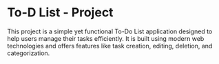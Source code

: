 # To-D List - Project

This project is a simple yet functional To-Do List application designed to help users manage their tasks efficiently. It is built using modern web technologies and offers features like task creation, editing, deletion, and categorization.
